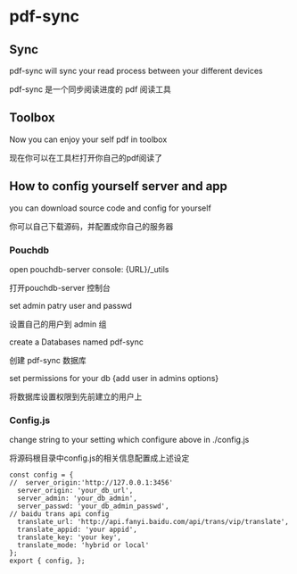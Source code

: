 # pdf-sync

## Sync

pdf-sync will sync your read process between your different devices

pdf-sync 是一个同步阅读进度的 pdf 阅读工具

## Toolbox

Now you can enjoy your self pdf in toolbox

现在你可以在工具栏打开你自己的pdf阅读了

## How to config yourself server and app

you can download source code and config for yourself

你可以自己下载源码，并配置成你自己的服务器

### Pouchdb

open pouchdb-server console: {URL}/_utils

打开pouchdb-server 控制台

set admin patry user and passwd

设置自己的用户到 admin 组

create a Databases named pdf-sync

创建 pdf-sync 数据库

set permissions for your db {add user in admins options}

将数据库设置权限到先前建立的用户上

### Config.js

change string to your setting which configure above in ./config.js

将源码根目录中config.js的相关信息配置成上述设定

    const config = {
    //  server_origin:'http://127.0.0.1:3456'
      server_origin: 'your_db_url',
      server_admin: 'your_db_admin',
      server_passwd: 'your_db_admin_passwd',
    // baidu trans api config
      translate_url: 'http://api.fanyi.baidu.com/api/trans/vip/translate',
      translate_appid: 'your appid',
      translate_key: 'your key',  
      translate_mode: 'hybrid or local'
    };
    export { config, };
